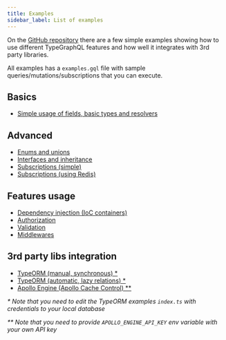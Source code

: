 ```yaml
---
title: Examples
sidebar_label: List of examples
---
```


On the [GitHub repository](https://github.com/19majkel94/type-graphql) there are a few simple examples showing how to use different TypeGraphQL features and how well it integrates with 3rd party libraries.

All examples has a `examples.gql` file with sample queries/mutations/subscriptions that you can execute.

## Basics
- [Simple usage of fields, basic types and resolvers](https://github.com/19majkel94/type-graphql/tree/master/examples/simple-usage)

## Advanced
- [Enums and unions](https://github.com/19majkel94/type-graphql/tree/master/examples/enums-and-unions)
- [Interfaces and inheritance](https://github.com/19majkel94/type-graphql/tree/master/examples/interfaces-inheritance)
- [Subscriptions (simple)](https://github.com/19majkel94/type-graphql/tree/master/examples/simple-subscriptions)
- [Subscriptions (using Redis)](https://github.com/19majkel94/type-graphql/tree/master/examples/redis-subscriptions)

## Features usage
- [Dependency injection (IoC containers)](https://github.com/19majkel94/type-graphql/tree/master/examples/using-container)
- [Authorization](https://github.com/19majkel94/type-graphql/tree/master/examples/authorization)
- [Validation](https://github.com/19majkel94/type-graphql/tree/master/examples/automatic-validation)
- [Middlewares](https://github.com/19majkel94/type-graphql/tree/master/examples/middlewares)

## 3rd party libs integration
- [TypeORM (manual, synchronous) *](https://github.com/19majkel94/type-graphql/tree/master/examples/typeorm-basic-usage)
- [TypeORM (automatic, lazy relations) *](https://github.com/19majkel94/type-graphql/tree/master/examples/typeorm-lazy-relations)
- [Apollo Engine (Apollo Cache Control) **](https://github.com/19majkel94/type-graphql/tree/master/examples/apollo-engine)

_* Note that you need to edit the TypeORM examples `index.ts` with credentials to your local database_

_** Note that you need to provide `APOLLO_ENGINE_API_KEY` env variable with your own API key_
